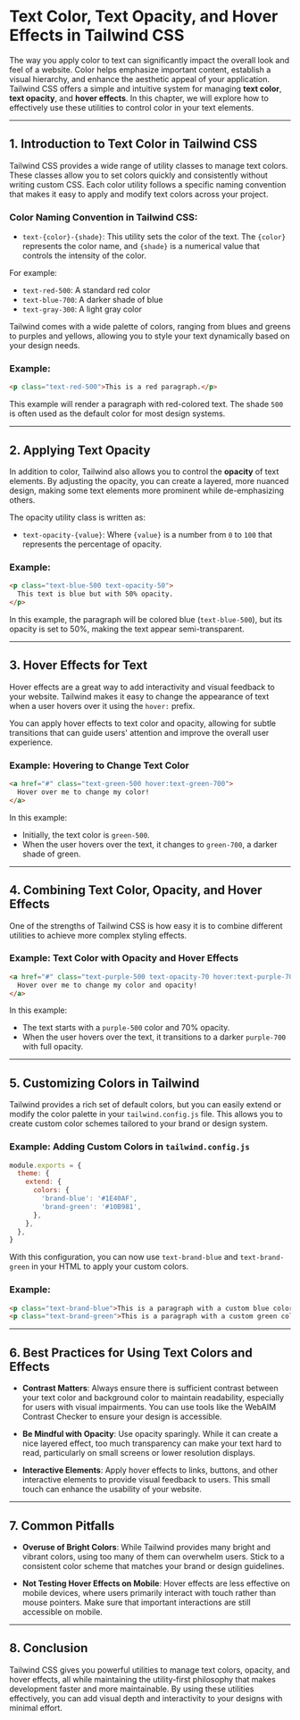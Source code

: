 # Text Color, Text Opacity, and Hover Effects in Tailwind CSS

The way you apply color to text can significantly impact the overall look and feel of a website. Color helps emphasize important content, establish a visual hierarchy, and enhance the aesthetic appeal of your application. Tailwind CSS offers a simple and intuitive system for managing **text color**, **text opacity**, and **hover effects**. In this chapter, we will explore how to effectively use these utilities to control color in your text elements.

---

## 1. Introduction to Text Color in Tailwind CSS

Tailwind CSS provides a wide range of utility classes to manage text colors. These classes allow you to set colors quickly and consistently without writing custom CSS. Each color utility follows a specific naming convention that makes it easy to apply and modify text colors across your project.

### Color Naming Convention in Tailwind CSS:
- `text-{color}-{shade}`: This utility sets the color of the text. The `{color}` represents the color name, and `{shade}` is a numerical value that controls the intensity of the color.

For example:
- `text-red-500`: A standard red color
- `text-blue-700`: A darker shade of blue
- `text-gray-300`: A light gray color

Tailwind comes with a wide palette of colors, ranging from blues and greens to purples and yellows, allowing you to style your text dynamically based on your design needs.

### Example:
```html
<p class="text-red-500">This is a red paragraph.</p>
```

This example will render a paragraph with red-colored text. The shade `500` is often used as the default color for most design systems.

---

## 2. Applying Text Opacity

In addition to color, Tailwind also allows you to control the **opacity** of text elements. By adjusting the opacity, you can create a layered, more nuanced design, making some text elements more prominent while de-emphasizing others.

The opacity utility class is written as:
- `text-opacity-{value}`: Where `{value}` is a number from `0` to `100` that represents the percentage of opacity.

### Example:
```html
<p class="text-blue-500 text-opacity-50">
  This text is blue but with 50% opacity.
</p>
```

In this example, the paragraph will be colored blue (`text-blue-500`), but its opacity is set to 50%, making the text appear semi-transparent.

---

## 3. Hover Effects for Text

Hover effects are a great way to add interactivity and visual feedback to your website. Tailwind makes it easy to change the appearance of text when a user hovers over it using the `hover:` prefix.

You can apply hover effects to text color and opacity, allowing for subtle transitions that can guide users' attention and improve the overall user experience.

### Example: Hovering to Change Text Color

```html
<a href="#" class="text-green-500 hover:text-green-700">
  Hover over me to change my color!
</a>
```

In this example:
- Initially, the text color is `green-500`.
- When the user hovers over the text, it changes to `green-700`, a darker shade of green.

---

## 4. Combining Text Color, Opacity, and Hover Effects

One of the strengths of Tailwind CSS is how easy it is to combine different utilities to achieve more complex styling effects.

### Example: Text Color with Opacity and Hover Effects

```html
<a href="#" class="text-purple-500 text-opacity-70 hover:text-purple-700 hover:text-opacity-100">
  Hover over me to change my color and opacity!
</a>
```

In this example:
- The text starts with a `purple-500` color and 70% opacity.
- When the user hovers over the text, it transitions to a darker `purple-700` with full opacity.

---

## 5. Customizing Colors in Tailwind

Tailwind provides a rich set of default colors, but you can easily extend or modify the color palette in your `tailwind.config.js` file. This allows you to create custom color schemes tailored to your brand or design system.

### Example: Adding Custom Colors in `tailwind.config.js`

```js
module.exports = {
  theme: {
    extend: {
      colors: {
        'brand-blue': '#1E40AF',
        'brand-green': '#10B981',
      },
    },
  },
}
```

With this configuration, you can now use `text-brand-blue` and `text-brand-green` in your HTML to apply your custom colors.

### Example:
```html
<p class="text-brand-blue">This is a paragraph with a custom blue color.</p>
<p class="text-brand-green">This is a paragraph with a custom green color.</p>
```

---

## 6. Best Practices for Using Text Colors and Effects

- **Contrast Matters**: Always ensure there is sufficient contrast between your text color and background color to maintain readability, especially for users with visual impairments. You can use tools like the WebAIM Contrast Checker to ensure your design is accessible.
  
- **Be Mindful with Opacity**: Use opacity sparingly. While it can create a nice layered effect, too much transparency can make your text hard to read, particularly on small screens or lower resolution displays.

- **Interactive Elements**: Apply hover effects to links, buttons, and other interactive elements to provide visual feedback to users. This small touch can enhance the usability of your website.

---

## 7. Common Pitfalls

- **Overuse of Bright Colors**: While Tailwind provides many bright and vibrant colors, using too many of them can overwhelm users. Stick to a consistent color scheme that matches your brand or design guidelines.
  
- **Not Testing Hover Effects on Mobile**: Hover effects are less effective on mobile devices, where users primarily interact with touch rather than mouse pointers. Make sure that important interactions are still accessible on mobile.

---

## 8. Conclusion

Tailwind CSS gives you powerful utilities to manage text colors, opacity, and hover effects, all while maintaining the utility-first philosophy that makes development faster and more maintainable. By using these utilities effectively, you can add visual depth and interactivity to your designs with minimal effort. 
